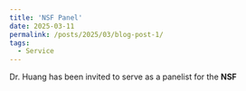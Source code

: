 ```yaml
---
title: 'NSF Panel'
date: 2025-03-11
permalink: /posts/2025/03/blog-post-1/
tags:
  - Service
---
```


Dr. Huang has been invited to serve as a panelist for the **NSF**
